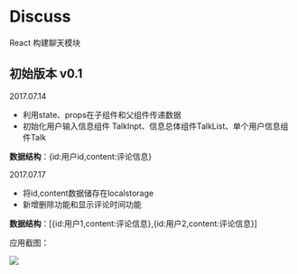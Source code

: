 # Discuss
React 构建聊天模块
## 初始版本 v0.1
2017.07.14
- 利用state、props在子组件和父组件传递数据
- 初始化用户输入信息组件 TalkInpt、信息总体组件TalkList、单个用户信息组件Talk

**数据结构**：{id:用户id,content:评论信息}

2017.07.17

- 将id,content数据储存在localstorage
- 新增删除功能和显示评论时间功能

**数据结构**：[{id:用户1,content:评论信息},{id:用户2,content:评论信息}]

应用截图：

![](http://osupg2zn7.bkt.clouddn.com/react/react-v2.0.jpg)

